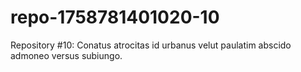 # repo-1758781401020-10
Repository #10: Conatus atrocitas id urbanus velut paulatim abscido admoneo versus subiungo.
